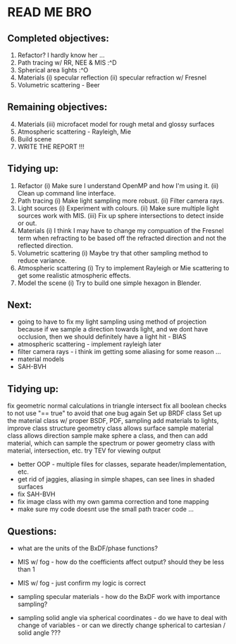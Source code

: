 # READ ME BRO



## Completed objectives:
1. Refactor? I hardly know her ...
2. Path tracing w/ RR, NEE & MIS :^D
3. Spherical area lights :^O
4. Materials
    (i) specular reflection
    (ii) specular refraction w/ Fresnel
5. Volumetric scattering - Beer



## Remaining objectives:
4. Materials
    (iii) microfacet model for rough metal and glossy surfaces
6. Atmospheric scattering - Rayleigh, Mie
7. Build scene
8. WRITE THE REPORT !!!



## Tidying up:
1. Refactor
    (i) Make sure I understand OpenMP and how I'm using it.
    (ii) Clean up command line interface.
2. Path tracing
    (i) Make light sampling more robust.
    (ii) Filter camera rays.
3. Light sources
    (i) Experiment with colours.
    (ii) Make sure multiple light sources work with MIS.
    (iii) Fix up sphere intersections to detect inside or out.
4. Materials
    (i) I think I may have to change my compuation of the Fresnel term when refracting to be based off the refracted direction and not the reflected direction.
5. Volumetric scattering
    (i) Maybe try that other sampling method to reduce variance.
6. Atmospheric scattering
    (i) Try to implement Rayleigh or Mie scattering to get some realistic atmospheric effects.
7. Model the scene
    (i) Try to build one simple hexagon in Blender.



## Next:
* going to have to fix my light sampling using method of projection
  because if we sample a direction towards light, and we dont have occlusion, then we should definitely have a light hit - BIAS
* atmospheric scattering - implement rayleigh later
* filter camera rays - i think im getting some aliasing for some reason ...
* material models
* SAH-BVH



## Tidying up:
fix geometric normal calculations in triangle intersect
fix all boolean checks to not use "== true" to avoid that one bug again
Set up BRDF class
Set up the material class w/ proper BSDF, PDF, sampling
add materials to lights, improve class structure
geometry class allows surface sample
material class allows direction sample
make sphere a class, and then can add material, which can sample the spectrum or power
geometry class with material, intersection, etc.
try TEV for viewing output
* better OOP - multiple files for classes, separate header/implementation, etc.
* get rid of jaggies, aliasing in simple shapes, can see lines in shaded surfaces
* fix SAH-BVH
* fix image class with my own gamma correction and tone mapping
* make sure my code doesnt use the small path tracer code ...



## Questions:
* what are the units of the BxDF/phase functions?
* MIS w/ fog - how do the coefficients affect output? should they be less than 1
* MIS w/ fog - just confirm my logic is correct
* sampling specular materials - how do the BxDF work with importance sampling?

* sampling solid angle via spherical coordinates - do we have to deal with change of variables - or can we directly change spherical to cartesian / solid angle ???

